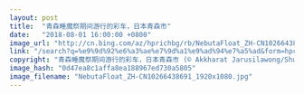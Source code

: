 ```yaml
---
layout: post
title:  "青森睡魔祭期间游行的彩车，日本青森市"
date:   "2018-08-01 16:00:00 +0800"
image_url: "http://cn.bing.com/az/hprichbg/rb/NebutaFloat_ZH-CN10266438691_1920x1080.jpg"
link: "/search?q=%e9%9d%92%e6%a3%ae%e7%9d%a1%e9%ad%94%e7%a5%ad&form=hpcapt&mkt=zh-cn"
copyright: "青森睡魔祭期间游行的彩车，日本青森市 (© Akkharat Jarusilawong/Shutterstock)"
image_hash: "0d47ea8c1affa8ea188967ed730a5805"
image_filename: "NebutaFloat_ZH-CN10266438691_1920x1080.jpg"
---
```

